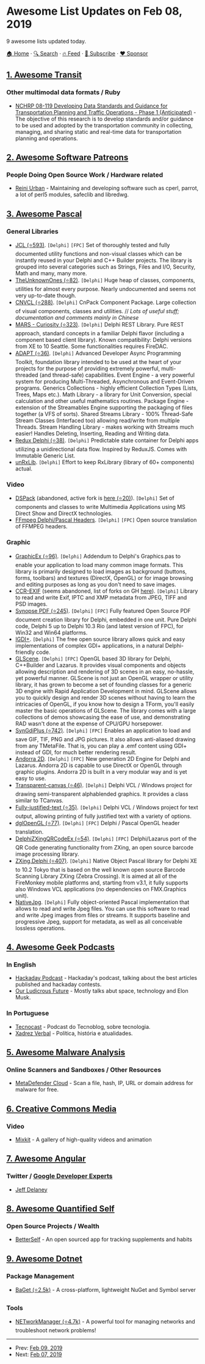 # Awesome List Updates on Feb 08, 2019

9 awesome lists updated today.

[🏠 Home](/README.md) · [🔍 Search](https://www.trackawesomelist.com/search/) · [🔥 Feed](https://www.trackawesomelist.com/rss.xml) · [📮 Subscribe](https://trackawesomelist.us17.list-manage.com/subscribe?u=d2f0117aa829c83a63ec63c2f&id=36a103854c) · [❤️  Sponsor](https://github.com/sponsors/theowenyoung)



## [1. Awesome Transit](/content/CUTR-at-USF/awesome-transit/README.md)

### Other multimodal data formats / Ruby

*   [NCHRP 08-119 Developing Data Standards and Guidance for Transportation Planning and Traffic Operations - Phase 1 (Anticipated)](http://apps.trb.org/cmsfeed/TRBNetProjectDisplay.asp?ProjectID=4543) - The objective of this research is to develop standards and/or guidance to be used and adopted by the transportation community in collecting, managing, and sharing static and real-time data for transportation planning and operations.

## [2. Awesome Software Patreons](/content/uraimo/awesome-software-patreons/README.md)

### People Doing Open Source Work / Hardware related

*   [Reini Urban](https://www.patreon.com/rurban) - Maintaining and developing software such as cperl, parrot, a lot of perl5 modules, safeclib and libredwg.

## [3. Awesome Pascal](/content/Fr0sT-Brutal/awesome-pascal/README.md)

### General Libraries

*   [JCL (⭐593)](https://github.com/project-jedi/jcl). `[Delphi]` `[FPC]` Set of thoroughly tested and fully documented utility functions and non-visual classes which can be instantly reused in your Delphi and C++ Builder projects. The library is grouped into several categories such as Strings, Files and I/O, Security, Math and many, many more.
*   [TheUnknownOnes (⭐82)](https://github.com/chaosben/theunknownones). `[Delphi]` Huge heap of classes, components, utilities for almost every purpose. Nearly undocumented and seems not very up-to-date though.
*   [CNVCL (⭐288)](https://github.com/cnpack/cnvcl). `[Delphi]` CnPack Component Package. Large collection of visual components, classes and utilities. // *Lots of useful stuff; documentation and comments mainly in Chinese*
*   [MARS - Curiosity (⭐323)](https://github.com/andrea-magni/MARS). `[Delphi]` Delphi REST Library. Pure REST approach, standard concepts in a familiar Delphi flavor (including a component based client library). Known compatibility: Delphi versions from XE to 10 Seattle. Some functionalities requires FireDAC.
*   [ADAPT (⭐36)](https://github.com/LaKraven/ADAPT). `[Delphi]` Advanced Developer Async Programming Toolkit, foundation library intended to be used at the heart of your projects for the purpose of providing extremely powerful, multi-threaded (and thread-safe) capabilities. Event Engine - a very powerful system for producing Multi-Threaded, Asynchronous and Event-Driven programs. Generics Collections - highly efficient Collection Types (Lists, Trees, Maps etc.). Math Library - a library for Unit Conversion, special calculation and other useful mathematics routines. Package Engine - extension of the Streamables Engine supporting the packaging of files together (a VFS of sorts). Shared Streams Library - 100% Thread-Safe Stream Classes (Interfaced too) allowing read/write from multiple Threads. Stream Handling Library - makes working with Streams much easier! Handles Deleting, Inserting, Reading and Writing data.
*   [Redux Delphi (⭐38)](https://github.com/pierrejean-coudert/ReduxDelphi). `[Delphi]` Predictable state container for Delphi apps utilizing a unidirectional data flow. Inspired by ReduxJS. Comes with Immutable Generic List.
*   [unRxLib](http://www.micrel.cz/RxLib/dfiles.htm). `[Delphi]` Effort to keep RxLibrary (library of 60+ components) actual.

### Video

*   [DSPack](https://code.google.com/p/dspack) (abandoned, active fork is [here (⭐20)](https://github.com/micha137/dspack-continued-mirror-for-delphinus)). `[Delphi]` Set of components and classes to write Multimedia Applications using MS Direct Show and DirectX technologies.
*   [FFmpeg Delphi/Pascal Headers](http://www.delphiffmpeg.com/headers). `[Delphi]` `[FPC]` Open source translation of FFMPEG headers.

### Graphic

*   [GraphicEx (⭐96)](https://github.com/mike-lischke/GraphicEx). `[Delphi]` Addendum to Delphi's Graphics.pas to enable your application to load many common image formats. This library is primarily designed to load images as background (buttons, forms, toolbars) and textures (DirectX, OpenGL) or for image browsing and editing purposes as long as you don't need to save images.
*   [CCR-EXIF](https://code.google.com/p/ccr-exif) (seems abandoned, list of forks on GH [here](https://github.com/search?l=Pascal\&o=desc\&q=ccr-exif\&s=updated\&type=Repositories)). `[Delphi]` Library to read and write Exif, IPTC and XMP metadata from JPEG, TIFF and PSD images.
*   [Synopse PDF (⭐245)](https://github.com/synopse/SynPDF). `[Delphi]` `[FPC]` Fully featured Open Source PDF document creation library for Delphi, embedded in one unit. Pure Delphi code, Delphi 5 up to Delphi 10.3 Rio (and latest version of FPC), for Win32 and Win64 platforms.
*   [IGDI+](https://sourceforge.net/projects/igdiplus). `[Delphi]` The free open source library allows quick and easy implementations of complex GDI+ applications, in a natural Delphi-friendly code.
*   [GLScene](https://sourceforge.net/projects/glscene). `[Delphi]` `[FPC]` OpenGL based 3D library for Delphi, C++Builder and Lazarus. It provides visual components and objects allowing description and rendering of 3D scenes in an easy, no-hassle, yet powerful manner. GLScene is not just an OpenGL wrapper or utility library, it has grown to become a set of founding classes for a generic 3D engine with Rapid Application Development in mind. GLScene allows you to quickly design and render 3D scenes without having to learn the intricacies of OpenGL, if you know how to design a TForm, you'll easily master the basic operations of GLScene. The library comes with a large collections of demos showcasing the ease of use, and demonstrating RAD wasn't done at the expense of CPU/GPU horsepower.
*   [SynGdiPlus (⭐742)](https://github.com/synopse/mORMot/blob/master/SynGdiPlus.pas). `[Delphi]` `[FPC]` Enables an application to load and save GIF, TIF, PNG and JPG pictures. It also allows anti-aliased drawing from any TMetaFile. That is, you can play a .emf content using GDI+ instead of GDI, for much better rendering result.
*   [Andorra 2D](http://sourceforge.net/projects/andorra). `[Delphi]` `[FPC]` New generation 2D Engine for Delphi and Lazarus. Andorra 2D is capable to use DirectX or OpenGL through graphic plugins. Andorra 2D is built in a very modular way and is yet easy to use.
*   [Transparent-canvas (⭐46)](https://github.com/vintagedave/transparent-canvas). `[Delphi]` Delphi VCL / Windows project for drawing semi-transparent alphablended graphics. It provides a class similar to TCanvas.
*   [Fully-justified-text (⭐35)](https://github.com/vintagedave/fully-justified-text). `[Delphi]` Delphi VCL / Windows project for text output, allowing printing of fully justified text with a variety of options.
*   [dglOpenGL (⭐77)](https://github.com/SaschaWillems/dglOpenGL). `[Delphi]` `[FPC]` Delphi / Pascal OpenGL header translation.
*   [DelphiZXingQRCodeEx (⭐54)](https://github.com/MichaelDemidov/DelphiZXingQRCodeEx). `[Delphi]` `[FPC]` Delphi/Lazarus port of the QR Code generating functionality from ZXing, an open source barcode image processing library.
*   [ZXing.Delphi (⭐407)](https://github.com/Spelt/ZXing.Delphi). `[Delphi]` Native Object Pascal library for Delphi XE to 10.2 Tokyo that is based on the well known open source Barcode Scanning Library ZXing (Zebra Crossing). It is aimed at all of the FireMonkey mobile platforms and, starting from v3.1, it fully supports also Windows VCL applications (no dependencies on FMX.Graphics unit).
*   [NativeJpg](https://code.google.com/p/simdesign). `[Delphi]` Fully object-oriented Pascal implementation that allows to read and write Jpeg files. You can use this software to read and write Jpeg images from files or streams. It supports baseline and progressive Jpeg, support for metadata, as well as all conceivable lossless operations.

## [4. Awesome Geek Podcasts](/content/ayr-ton/awesome-geek-podcasts/README.md)

### In English

*   [Hackaday Podcast](https://hackaday.com/category/podcasts/) - Hackaday's podcast, talking about the best articles published and hackaday contests.
*   [Our Ludicrous Future](https://ourludicrousfuture.com/) - Mostly talks abut space, technology and Elon Musk.

### In Portuguese

*   [Tecnocast](https://tecnoblog.net/categoria/podcast/) - Podcast do Tecnoblog, sobre tecnologia.
*   [Xadrez Verbal](https://xadrezverbal.com/category/audio/podcast-do-xadrez-verbal/) - Política, história e atualidades.

## [5. Awesome Malware Analysis](/content/rshipp/awesome-malware-analysis/README.md)

### Online Scanners and Sandboxes / Other Resources

*   [MetaDefender Cloud](https://metadefender.opswat.com/) - Scan a file, hash, IP, URL or
    domain address for malware for free.

## [6. Creative Commons Media](/content/shime/creative-commons-media/README.md)

### Video

*   [Mixkit](https://mixkit.co/) - A gallery of high-quality videos and animation

## [7. Awesome Angular](/content/PatrickJS/awesome-angular/README.md)

### Twitter / [Google Developer Experts](https://developers.google.com/experts/all/technology/web-technologies)

*   [Jeff Delaney](https://twitter.com/jeffdelaney23)

## [8. Awesome Quantified Self](/content/woop/awesome-quantified-self/README.md)

### Open Source Projects / Wealth

*   [BetterSelf](https://betterself.io) - An open sourced app for tracking supplements and habits

## [9. Awesome Dotnet](/content/quozd/awesome-dotnet/README.md)

### Package Management

*   [BaGet (⭐2.5k)](https://github.com/loic-sharma/BaGet/) - A cross-platform, lightweight NuGet and Symbol server

### Tools

*   [NETworkManager (⭐4.7k)](https://github.com/BornToBeRoot/NETworkManager) - A powerful tool for managing networks and troubleshoot network problems!

---

- Prev: [Feb 09, 2019](/content/2019/02/09/README.md)
- Next: [Feb 07, 2019](/content/2019/02/07/README.md)
